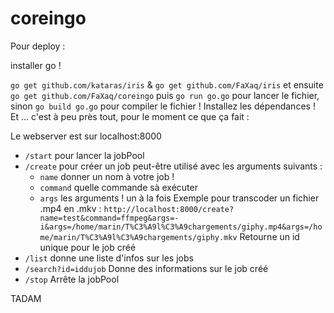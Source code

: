 # coreingo

Pour deploy : 

installer go !

`go get github.com/kataras/iris` & `go get github.com/FaXaq/iris`
et ensuite `go get github.com/FaXaq/coreingo` puis `go run go.go` pour lancer le fichier, sinon `go build go.go` pour compiler le fichier !
Installez les dépendances !
Et ... c'est à peu près tout, pour le moment ce que ça fait :

Le webserver est sur localhost:8000

* `/start` pour lancer la jobPool
* `/create` pour créer un job peut-être utilisé avec les arguments suivants :
  * `name` donner un nom à votre job !
  * `command` quelle commande sà exécuter
  * `args` les arguments ! un à la fois
  Exemple pour transcoder un fichier .mp4 en .mkv : 
  `http://localhost:8000/create?name=test&command=ffmpeg&args=-i&args=/home/marin/T%C3%A9l%C3%A9chargements/giphy.mp4&args=/home/marin/T%C3%A9l%C3%A9chargements/giphy.mkv`
  Retourne un id unique pour le job créé
* `/list` donne une liste d'infos sur les jobs
* `/search?id=iddujob` Donne des informations sur le job créé
* `/stop` Arrête la jobPool

TADAM
